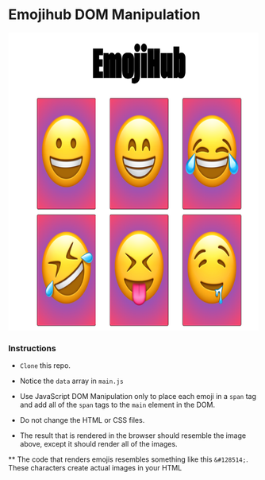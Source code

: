 # Emojihub DOM Manipulation

<img src="assets/emoji-page.png" alt="emoji page" width="700" height="600">

### Instructions

- `Clone` this repo.

- Notice the `data` array in `main.js`

- Use JavaScript DOM Manipulation only to place each emoji in a `span` tag and add all of the `span` tags to the `main` element in the DOM.

- Do not change the HTML or CSS files.

- The result that is rendered in the browser should resemble the image above, except it should render all of the images.

\*\* The code that renders emojis resembles something like this `&#128514;`. These characters create actual images in your HTML
